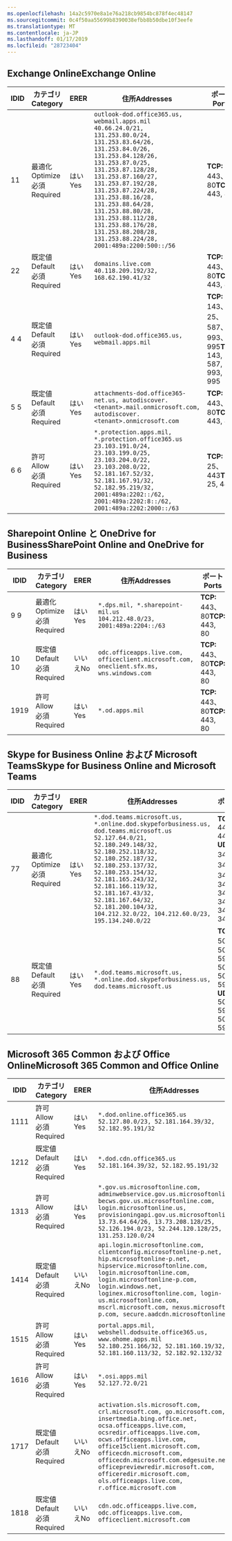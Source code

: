 ```yaml
---
ms.openlocfilehash: 14a2c5970e8a1e76a218cb9854bc878f4ec48147
ms.sourcegitcommit: 0c4f50aa55699b8390038efbb8b50dbe10f3eefe
ms.translationtype: MT
ms.contentlocale: ja-JP
ms.lasthandoff: 01/17/2019
ms.locfileid: "28723404"
---
```

<!--THIS FILE IS AUTOMATICALLY GENERATED. MANUAL CHANGES WILL BE OVERWRITTEN.-->
<!--Please contact the Office 365 Endpoints team with any questions.-->
<!--USGovDoD endpoints version 2019011700-->
<!--File generated 2019-01-17 11:00:04.2182-->

## <a name="exchange-online"></a><span data-ttu-id="40ec3-101">Exchange Online</span><span class="sxs-lookup"><span data-stu-id="40ec3-101">Exchange Online</span></span>

<span data-ttu-id="40ec3-102">ID</span><span class="sxs-lookup"><span data-stu-id="40ec3-102">ID</span></span> | <span data-ttu-id="40ec3-103">カテゴリ</span><span class="sxs-lookup"><span data-stu-id="40ec3-103">Category</span></span> | <span data-ttu-id="40ec3-104">ER</span><span class="sxs-lookup"><span data-stu-id="40ec3-104">ER</span></span> | <span data-ttu-id="40ec3-105">住所</span><span class="sxs-lookup"><span data-stu-id="40ec3-105">Addresses</span></span> | <span data-ttu-id="40ec3-106">ポート</span><span class="sxs-lookup"><span data-stu-id="40ec3-106">Ports</span></span>
-- | -------------------- | --- | ---------------------------------------------------------------------------------------------------------------------------------------------------------------------------------------------------------------------------------------------------------------------------------------------------------------------------------------------------------------------------------------------- | -------------------------------
<span data-ttu-id="40ec3-107">1</span><span class="sxs-lookup"><span data-stu-id="40ec3-107">1</span></span> | <span data-ttu-id="40ec3-108">最適化</span><span class="sxs-lookup"><span data-stu-id="40ec3-108">Optimize</span></span><BR><span data-ttu-id="40ec3-109">必須</span><span class="sxs-lookup"><span data-stu-id="40ec3-109">Required</span></span> | <span data-ttu-id="40ec3-110">はい</span><span class="sxs-lookup"><span data-stu-id="40ec3-110">Yes</span></span> | `outlook-dod.office365.us, webmail.apps.mil`<BR>`40.66.24.0/21, 131.253.80.0/24, 131.253.83.64/26, 131.253.84.0/26, 131.253.84.128/26, 131.253.87.0/25, 131.253.87.128/28, 131.253.87.160/27, 131.253.87.192/28, 131.253.87.224/28, 131.253.88.16/28, 131.253.88.64/28, 131.253.88.80/28, 131.253.88.112/28, 131.253.88.176/28, 131.253.88.208/28, 131.253.88.224/28, 2001:489a:2200:500::/56` | <span data-ttu-id="40ec3-111">**TCP:** 443、80</span><span class="sxs-lookup"><span data-stu-id="40ec3-111">**TCP:** 443, 80</span></span>
<span data-ttu-id="40ec3-112">2</span><span class="sxs-lookup"><span data-stu-id="40ec3-112">2</span></span> | <span data-ttu-id="40ec3-113">既定値</span><span class="sxs-lookup"><span data-stu-id="40ec3-113">Default</span></span><BR><span data-ttu-id="40ec3-114">必須</span><span class="sxs-lookup"><span data-stu-id="40ec3-114">Required</span></span> | <span data-ttu-id="40ec3-115">はい</span><span class="sxs-lookup"><span data-stu-id="40ec3-115">Yes</span></span> | `domains.live.com`<BR>`40.118.209.192/32, 168.62.190.41/32` | <span data-ttu-id="40ec3-116">**TCP:** 443、80</span><span class="sxs-lookup"><span data-stu-id="40ec3-116">**TCP:** 443, 80</span></span>
<span data-ttu-id="40ec3-117">4 </span><span class="sxs-lookup"><span data-stu-id="40ec3-117">4</span></span> | <span data-ttu-id="40ec3-118">既定値</span><span class="sxs-lookup"><span data-stu-id="40ec3-118">Default</span></span><BR><span data-ttu-id="40ec3-119">必須</span><span class="sxs-lookup"><span data-stu-id="40ec3-119">Required</span></span> | <span data-ttu-id="40ec3-120">はい</span><span class="sxs-lookup"><span data-stu-id="40ec3-120">Yes</span></span> | `outlook-dod.office365.us, webmail.apps.mil` | <span data-ttu-id="40ec3-121">**TCP:** 143、25、587、993、995</span><span class="sxs-lookup"><span data-stu-id="40ec3-121">**TCP:** 143, 25, 587, 993, 995</span></span>
<span data-ttu-id="40ec3-122">5 </span><span class="sxs-lookup"><span data-stu-id="40ec3-122">5</span></span> | <span data-ttu-id="40ec3-123">既定値</span><span class="sxs-lookup"><span data-stu-id="40ec3-123">Default</span></span><BR><span data-ttu-id="40ec3-124">必須</span><span class="sxs-lookup"><span data-stu-id="40ec3-124">Required</span></span> | <span data-ttu-id="40ec3-125">はい</span><span class="sxs-lookup"><span data-stu-id="40ec3-125">Yes</span></span> | `attachments-dod.office365-net.us, autodiscover.<tenant>.mail.onmicrosoft.com, autodiscover.<tenant>.onmicrosoft.com` | <span data-ttu-id="40ec3-126">**TCP:** 443、80</span><span class="sxs-lookup"><span data-stu-id="40ec3-126">**TCP:** 443, 80</span></span>
<span data-ttu-id="40ec3-127">6 </span><span class="sxs-lookup"><span data-stu-id="40ec3-127">6</span></span> | <span data-ttu-id="40ec3-128">許可</span><span class="sxs-lookup"><span data-stu-id="40ec3-128">Allow</span></span><BR><span data-ttu-id="40ec3-129">必須</span><span class="sxs-lookup"><span data-stu-id="40ec3-129">Required</span></span> | <span data-ttu-id="40ec3-130">はい</span><span class="sxs-lookup"><span data-stu-id="40ec3-130">Yes</span></span> | `*.protection.apps.mil, *.protection.office365.us`<BR>`23.103.191.0/24, 23.103.199.0/25, 23.103.204.0/22, 23.103.208.0/22, 52.181.167.52/32, 52.181.167.91/32, 52.182.95.219/32, 2001:489a:2202::/62, 2001:489a:2202:8::/62, 2001:489a:2202:2000::/63` | <span data-ttu-id="40ec3-131">**TCP:** 25、443</span><span class="sxs-lookup"><span data-stu-id="40ec3-131">**TCP:** 25, 443</span></span>

## <a name="sharepoint-online-and-onedrive-for-business"></a><span data-ttu-id="40ec3-132">Sharepoint Online と OneDrive for Business</span><span class="sxs-lookup"><span data-stu-id="40ec3-132">SharePoint Online and OneDrive for Business</span></span>

<span data-ttu-id="40ec3-133">ID</span><span class="sxs-lookup"><span data-stu-id="40ec3-133">ID</span></span> | <span data-ttu-id="40ec3-134">カテゴリ</span><span class="sxs-lookup"><span data-stu-id="40ec3-134">Category</span></span> | <span data-ttu-id="40ec3-135">ER</span><span class="sxs-lookup"><span data-stu-id="40ec3-135">ER</span></span> | <span data-ttu-id="40ec3-136">住所</span><span class="sxs-lookup"><span data-stu-id="40ec3-136">Addresses</span></span> | <span data-ttu-id="40ec3-137">ポート</span><span class="sxs-lookup"><span data-stu-id="40ec3-137">Ports</span></span>
-- | -------------------- | --- | ---------------------------------------------------------------------------------------- | ----------------
<span data-ttu-id="40ec3-138">9 </span><span class="sxs-lookup"><span data-stu-id="40ec3-138">9</span></span> | <span data-ttu-id="40ec3-139">最適化</span><span class="sxs-lookup"><span data-stu-id="40ec3-139">Optimize</span></span><BR><span data-ttu-id="40ec3-140">必須</span><span class="sxs-lookup"><span data-stu-id="40ec3-140">Required</span></span> | <span data-ttu-id="40ec3-141">はい</span><span class="sxs-lookup"><span data-stu-id="40ec3-141">Yes</span></span> | `*.dps.mil, *.sharepoint-mil.us`<BR>`104.212.48.0/23, 2001:489a:2204::/63` | <span data-ttu-id="40ec3-142">**TCP:** 443、80</span><span class="sxs-lookup"><span data-stu-id="40ec3-142">**TCP:** 443, 80</span></span>
<span data-ttu-id="40ec3-143">10  </span><span class="sxs-lookup"><span data-stu-id="40ec3-143">10</span></span> | <span data-ttu-id="40ec3-144">既定値</span><span class="sxs-lookup"><span data-stu-id="40ec3-144">Default</span></span><BR><span data-ttu-id="40ec3-145">必須</span><span class="sxs-lookup"><span data-stu-id="40ec3-145">Required</span></span> | <span data-ttu-id="40ec3-146">いいえ</span><span class="sxs-lookup"><span data-stu-id="40ec3-146">No</span></span> | `odc.officeapps.live.com, officeclient.microsoft.com, oneclient.sfx.ms, wns.windows.com` | <span data-ttu-id="40ec3-147">**TCP:** 443、80</span><span class="sxs-lookup"><span data-stu-id="40ec3-147">**TCP:** 443, 80</span></span>
<span data-ttu-id="40ec3-148">19</span><span class="sxs-lookup"><span data-stu-id="40ec3-148">19</span></span> | <span data-ttu-id="40ec3-149">許可</span><span class="sxs-lookup"><span data-stu-id="40ec3-149">Allow</span></span><BR><span data-ttu-id="40ec3-150">必須</span><span class="sxs-lookup"><span data-stu-id="40ec3-150">Required</span></span> | <span data-ttu-id="40ec3-151">はい</span><span class="sxs-lookup"><span data-stu-id="40ec3-151">Yes</span></span> | `*.od.apps.mil` | <span data-ttu-id="40ec3-152">**TCP:** 443、80</span><span class="sxs-lookup"><span data-stu-id="40ec3-152">**TCP:** 443, 80</span></span>

## <a name="skype-for-business-online-and-microsoft-teams"></a><span data-ttu-id="40ec3-153">Skype for Business Online および Microsoft Teams</span><span class="sxs-lookup"><span data-stu-id="40ec3-153">Skype for Business Online and Microsoft Teams</span></span>

<span data-ttu-id="40ec3-154">ID</span><span class="sxs-lookup"><span data-stu-id="40ec3-154">ID</span></span> | <span data-ttu-id="40ec3-155">カテゴリ</span><span class="sxs-lookup"><span data-stu-id="40ec3-155">Category</span></span> | <span data-ttu-id="40ec3-156">ER</span><span class="sxs-lookup"><span data-stu-id="40ec3-156">ER</span></span> | <span data-ttu-id="40ec3-157">住所</span><span class="sxs-lookup"><span data-stu-id="40ec3-157">Addresses</span></span> | <span data-ttu-id="40ec3-158">ポート</span><span class="sxs-lookup"><span data-stu-id="40ec3-158">Ports</span></span>
-- | -------------------- | --- | -------------------------------------------------------------------------------------------------------------------------------------------------------------------------------------------------------------------------------------------------------------------------------------------------------------------------------------------------------- | --------------------------------------------------
<span data-ttu-id="40ec3-159">7</span><span class="sxs-lookup"><span data-stu-id="40ec3-159">7</span></span> | <span data-ttu-id="40ec3-160">最適化</span><span class="sxs-lookup"><span data-stu-id="40ec3-160">Optimize</span></span><BR><span data-ttu-id="40ec3-161">必須</span><span class="sxs-lookup"><span data-stu-id="40ec3-161">Required</span></span> | <span data-ttu-id="40ec3-162">はい</span><span class="sxs-lookup"><span data-stu-id="40ec3-162">Yes</span></span> | `*.dod.teams.microsoft.us, *.online.dod.skypeforbusiness.us, dod.teams.microsoft.us`<BR>`52.127.64.0/21, 52.180.249.148/32, 52.180.252.118/32, 52.180.252.187/32, 52.180.253.137/32, 52.180.253.154/32, 52.181.165.243/32, 52.181.166.119/32, 52.181.167.43/32, 52.181.167.64/32, 52.181.200.104/32, 104.212.32.0/22, 104.212.60.0/23, 195.134.240.0/22` | <span data-ttu-id="40ec3-163">**TCP:** 443</span><span class="sxs-lookup"><span data-stu-id="40ec3-163">**TCP:** 443</span></span><BR><span data-ttu-id="40ec3-164">**UDP:** 3478、3479、3480、3481</span><span class="sxs-lookup"><span data-stu-id="40ec3-164">**UDP:** 3478, 3479, 3480, 3481</span></span>
<span data-ttu-id="40ec3-165">8</span><span class="sxs-lookup"><span data-stu-id="40ec3-165">8</span></span> | <span data-ttu-id="40ec3-166">既定値</span><span class="sxs-lookup"><span data-stu-id="40ec3-166">Default</span></span><BR><span data-ttu-id="40ec3-167">必須</span><span class="sxs-lookup"><span data-stu-id="40ec3-167">Required</span></span> | <span data-ttu-id="40ec3-168">はい</span><span class="sxs-lookup"><span data-stu-id="40ec3-168">Yes</span></span> | `*.dod.teams.microsoft.us, *.online.dod.skypeforbusiness.us, dod.teams.microsoft.us` | <span data-ttu-id="40ec3-169">**TCP:** 5061、50000-59999</span><span class="sxs-lookup"><span data-stu-id="40ec3-169">**TCP:** 5061, 50000-59999</span></span><BR><span data-ttu-id="40ec3-170">**UDP:** 50000-59999</span><span class="sxs-lookup"><span data-stu-id="40ec3-170">**UDP:** 50000-59999</span></span>

## <a name="microsoft-365-common-and-office-online"></a><span data-ttu-id="40ec3-171">Microsoft 365 Common および Office Online</span><span class="sxs-lookup"><span data-stu-id="40ec3-171">Microsoft 365 Common and Office Online</span></span>

<span data-ttu-id="40ec3-172">ID</span><span class="sxs-lookup"><span data-stu-id="40ec3-172">ID</span></span> | <span data-ttu-id="40ec3-173">カテゴリ</span><span class="sxs-lookup"><span data-stu-id="40ec3-173">Category</span></span> | <span data-ttu-id="40ec3-174">ER</span><span class="sxs-lookup"><span data-stu-id="40ec3-174">ER</span></span> | <span data-ttu-id="40ec3-175">住所</span><span class="sxs-lookup"><span data-stu-id="40ec3-175">Addresses</span></span> | <span data-ttu-id="40ec3-176">ポート</span><span class="sxs-lookup"><span data-stu-id="40ec3-176">Ports</span></span>
-- | ------------------- | --- | ---------------------------------------------------------------------------------------------------------------------------------------------------------------------------------------------------------------------------------------------------------------------------------------------------------------------------------------------------------------------------------------------- | ----------------
<span data-ttu-id="40ec3-177">11</span><span class="sxs-lookup"><span data-stu-id="40ec3-177">11</span></span> | <span data-ttu-id="40ec3-178">許可</span><span class="sxs-lookup"><span data-stu-id="40ec3-178">Allow</span></span><BR><span data-ttu-id="40ec3-179">必須</span><span class="sxs-lookup"><span data-stu-id="40ec3-179">Required</span></span> | <span data-ttu-id="40ec3-180">はい</span><span class="sxs-lookup"><span data-stu-id="40ec3-180">Yes</span></span> | `*.dod.online.office365.us`<BR>`52.127.80.0/23, 52.181.164.39/32, 52.182.95.191/32` | <span data-ttu-id="40ec3-181">**TCP:** 443</span><span class="sxs-lookup"><span data-stu-id="40ec3-181">**TCP:** 443</span></span>
<span data-ttu-id="40ec3-182">12</span><span class="sxs-lookup"><span data-stu-id="40ec3-182">12</span></span> | <span data-ttu-id="40ec3-183">既定値</span><span class="sxs-lookup"><span data-stu-id="40ec3-183">Default</span></span><BR><span data-ttu-id="40ec3-184">必須</span><span class="sxs-lookup"><span data-stu-id="40ec3-184">Required</span></span> | <span data-ttu-id="40ec3-185">はい</span><span class="sxs-lookup"><span data-stu-id="40ec3-185">Yes</span></span> | `*.dod.cdn.office365.us`<BR>`52.181.164.39/32, 52.182.95.191/32` | <span data-ttu-id="40ec3-186">**TCP:** 443</span><span class="sxs-lookup"><span data-stu-id="40ec3-186">**TCP:** 443</span></span>
<span data-ttu-id="40ec3-187">13</span><span class="sxs-lookup"><span data-stu-id="40ec3-187">13</span></span> | <span data-ttu-id="40ec3-188">許可</span><span class="sxs-lookup"><span data-stu-id="40ec3-188">Allow</span></span><BR><span data-ttu-id="40ec3-189">必須</span><span class="sxs-lookup"><span data-stu-id="40ec3-189">Required</span></span> | <span data-ttu-id="40ec3-190">はい</span><span class="sxs-lookup"><span data-stu-id="40ec3-190">Yes</span></span> | `*.gov.us.microsoftonline.com, adminwebservice.gov.us.microsoftonline.com, becws.gov.us.microsoftonline.com, login.microsoftonline.us, provisioningapi.gov.us.microsoftonline.com`<BR>`13.73.64.64/26, 13.73.208.128/25, 52.126.194.0/23, 52.244.120.128/25, 131.253.120.0/24` | <span data-ttu-id="40ec3-191">**TCP:** 443</span><span class="sxs-lookup"><span data-stu-id="40ec3-191">**TCP:** 443</span></span>
<span data-ttu-id="40ec3-192">14</span><span class="sxs-lookup"><span data-stu-id="40ec3-192">14</span></span> | <span data-ttu-id="40ec3-193">既定値</span><span class="sxs-lookup"><span data-stu-id="40ec3-193">Default</span></span><BR><span data-ttu-id="40ec3-194">必須</span><span class="sxs-lookup"><span data-stu-id="40ec3-194">Required</span></span> | <span data-ttu-id="40ec3-195">いいえ</span><span class="sxs-lookup"><span data-stu-id="40ec3-195">No</span></span> | `api.login.microsoftonline.com, clientconfig.microsoftonline-p.net, hip.microsoftonline-p.net, hipservice.microsoftonline.com, login.microsoftonline.com, login.microsoftonline-p.com, login.windows.net, loginex.microsoftonline.com, login-us.microsoftonline.com, mscrl.microsoft.com, nexus.microsoftonline-p.com, secure.aadcdn.microsoftonline-p.com` | <span data-ttu-id="40ec3-196">**TCP:** 443</span><span class="sxs-lookup"><span data-stu-id="40ec3-196">**TCP:** 443</span></span>
<span data-ttu-id="40ec3-197">15</span><span class="sxs-lookup"><span data-stu-id="40ec3-197">15</span></span> | <span data-ttu-id="40ec3-198">許可</span><span class="sxs-lookup"><span data-stu-id="40ec3-198">Allow</span></span><BR><span data-ttu-id="40ec3-199">必須</span><span class="sxs-lookup"><span data-stu-id="40ec3-199">Required</span></span> | <span data-ttu-id="40ec3-200">はい</span><span class="sxs-lookup"><span data-stu-id="40ec3-200">Yes</span></span> | `portal.apps.mil, webshell.dodsuite.office365.us, www.ohome.apps.mil`<BR>`52.180.251.166/32, 52.181.160.19/32, 52.181.160.113/32, 52.182.92.132/32` | <span data-ttu-id="40ec3-201">**TCP:** 443</span><span class="sxs-lookup"><span data-stu-id="40ec3-201">**TCP:** 443</span></span>
<span data-ttu-id="40ec3-202">16</span><span class="sxs-lookup"><span data-stu-id="40ec3-202">16</span></span> | <span data-ttu-id="40ec3-203">許可</span><span class="sxs-lookup"><span data-stu-id="40ec3-203">Allow</span></span><BR><span data-ttu-id="40ec3-204">必須</span><span class="sxs-lookup"><span data-stu-id="40ec3-204">Required</span></span> | <span data-ttu-id="40ec3-205">はい</span><span class="sxs-lookup"><span data-stu-id="40ec3-205">Yes</span></span> | `*.osi.apps.mil`<BR>`52.127.72.0/21` | <span data-ttu-id="40ec3-206">**TCP:** 443</span><span class="sxs-lookup"><span data-stu-id="40ec3-206">**TCP:** 443</span></span>
<span data-ttu-id="40ec3-207">17</span><span class="sxs-lookup"><span data-stu-id="40ec3-207">17</span></span> | <span data-ttu-id="40ec3-208">既定値</span><span class="sxs-lookup"><span data-stu-id="40ec3-208">Default</span></span><BR><span data-ttu-id="40ec3-209">必須</span><span class="sxs-lookup"><span data-stu-id="40ec3-209">Required</span></span> | <span data-ttu-id="40ec3-210">いいえ</span><span class="sxs-lookup"><span data-stu-id="40ec3-210">No</span></span> | `activation.sls.microsoft.com, crl.microsoft.com, go.microsoft.com, insertmedia.bing.office.net, ocsa.officeapps.live.com, ocsredir.officeapps.live.com, ocws.officeapps.live.com, office15client.microsoft.com, officecdn.microsoft.com, officecdn.microsoft.com.edgesuite.net, officepreviewredir.microsoft.com, officeredir.microsoft.com, ols.officeapps.live.com, r.office.microsoft.com` | <span data-ttu-id="40ec3-211">**TCP:** 443、80</span><span class="sxs-lookup"><span data-stu-id="40ec3-211">**TCP:** 443, 80</span></span>
<span data-ttu-id="40ec3-212">18</span><span class="sxs-lookup"><span data-stu-id="40ec3-212">18</span></span> | <span data-ttu-id="40ec3-213">既定値</span><span class="sxs-lookup"><span data-stu-id="40ec3-213">Default</span></span><BR><span data-ttu-id="40ec3-214">必須</span><span class="sxs-lookup"><span data-stu-id="40ec3-214">Required</span></span> | <span data-ttu-id="40ec3-215">いいえ</span><span class="sxs-lookup"><span data-stu-id="40ec3-215">No</span></span> | `cdn.odc.officeapps.live.com, odc.officeapps.live.com, officeclient.microsoft.com` | <span data-ttu-id="40ec3-216">**TCP:** 443、80</span><span class="sxs-lookup"><span data-stu-id="40ec3-216">**TCP:** 443, 80</span></span>
